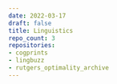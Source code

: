 ```yaml
---
date: 2022-03-17
draft: false
title: Linguistics
repo_count: 3
repositories:
- cogprints
- lingbuzz
- rutgers_optimality_archive
---
```



